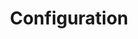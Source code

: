 ---
layout: single
title:  "Configuration"
category: "spotlight"
permalink: /how-to/configuration/

header:
    teaser: /assets/images/default-2.jpg
    image: /assets/images/default-2.jpg  # Putting the path to an image here will add a header image.
    image_description: "Many open books scattered and layered on top of each other in a beam of sunlight." # It is good practice to include an image desription as alt text.
    caption: "[Photo by Rey Seven on Unsplash](https://unsplash.com/@rey_7)"# Put a caption for your image here. It will display in the bottom right corner of the image.  # Put a caption for your image here. It will display in the bottom right corner of the image.
    show_overlay_excerpt: false

sidebar:
    nav: "categories"

toc: true
toc_label: "On this page"
---